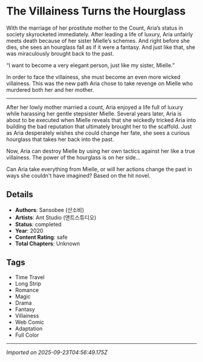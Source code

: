 # The Villainess Turns the Hourglass

With the marriage of her prostitute mother to the Count, Aria’s status in society skyrocketed immediately. After leading a life of luxury, Aria unfairly meets death because of her sister Mielle’s schemes. And right before she dies, she sees an hourglass fall as if it were a fantasy. And just like that, she was miraculously brought back to the past.

“I want to become a very elegant person, just like my sister, Mielle.”

In order to face the villainess, she must become an even more wicked villainess. This was the new path Aria chose to take revenge on Mielle who murdered both her and her mother.

---
After her lowly mother married a count, Aria enjoyed a life full of luxury while harassing her gentle stepsister Mielle. Several years later, Aria is about to be executed when Mielle reveals that she wickedly tricked Aria into building the bad reputation that ultimately brought her to the scaffold. Just as Aria desperately wishes she could change her fate, she sees a curious hourglass that takes her back into the past. 

Now, Aria can destroy Mielle by using her own tactics against her like a true villainess. The power of the hourglass is on her side... 

Can Aria take everything from Mielle, or will her actions change the past in ways she couldn't have imagined? Based on the hit novel.

## Details
- **Authors**: Sansobee (산소비)
- **Artists**: Ant Studio (앤트스튜디오)
- **Status**: completed
- **Year**: 2020
- **Content Rating**: safe
- **Total Chapters**: Unknown

## Tags
- Time Travel
- Long Strip
- Romance
- Magic
- Drama
- Fantasy
- Villainess
- Web Comic
- Adaptation
- Full Color

---
*Imported on 2025-09-23T04:56:49.175Z*
